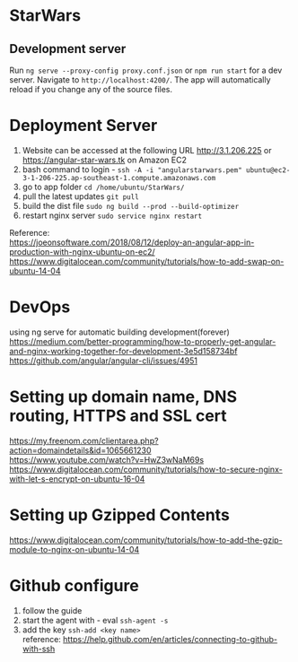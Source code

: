 # StarWars
## Development server

Run `ng serve --proxy-config proxy.conf.json` or `npm run start`  for a dev server. Navigate to `http://localhost:4200/`. The app will automatically reload if you change any of the source files.

# Deployment Server
1. Website can be accessed at the following URL http://3.1.206.225 or https://angular-star-wars.tk on Amazon EC2
2. bash command to login - `ssh -A -i "angularstarwars.pem" ubuntu@ec2-3-1-206-225.ap-southeast-1.compute.amazonaws.com`
3. go to app folder `cd /home/ubuntu/StarWars/`
4. pull the latest updates `git pull`
5. build the dist file `sudo ng build --prod --build-optimizer`
6. restart nginx server `sudo service nginx restart`

Reference:  
https://joeonsoftware.com/2018/08/12/deploy-an-angular-app-in-production-with-nginx-ubuntu-on-ec2/  
https://www.digitalocean.com/community/tutorials/how-to-add-swap-on-ubuntu-14-04

# DevOps
using ng serve for automatic building development(forever)  
https://medium.com/better-programming/how-to-properly-get-angular-and-nginx-working-together-for-development-3e5d158734bf  
https://github.com/angular/angular-cli/issues/4951  

# Setting up domain name, DNS routing, HTTPS and SSL cert  
https://my.freenom.com/clientarea.php?action=domaindetails&id=1065661230  
https://www.youtube.com/watch?v=HwZ3wNaM69s  
https://www.digitalocean.com/community/tutorials/how-to-secure-nginx-with-let-s-encrypt-on-ubuntu-16-04  

# Setting up Gzipped Contents
https://www.digitalocean.com/community/tutorials/how-to-add-the-gzip-module-to-nginx-on-ubuntu-14-04

# Github configure 
1. follow the guide
2. start the agent with - eval `ssh-agent -s`
3. add the key `ssh-add <key name>`  
reference: https://help.github.com/en/articles/connecting-to-github-with-ssh



